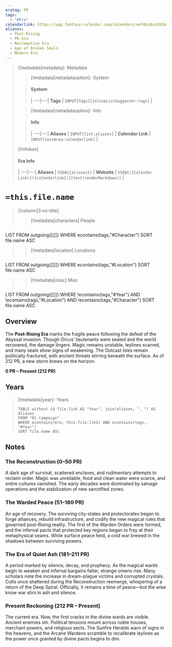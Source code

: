 ```yaml
---
eratag: PR
tags:
  - "#Era"
calendarlink: https://app.fantasy-calendar.com/calendars/eef4bc8ce5816a8ef752d35b7e4cfd4d
aliases:
  - Post-Rising
  - PR Era
  - Reclamation Era
  - Age of Broken Seals
  - Modern Era
---
```



> [!metadata|metadata]- Metadata 
>> [!metadata|metadataoption]- System
>> #### System
>>  |
>> ---|---|
> **Tags** | `INPUT[Tags][inlineListSuggester:tags]` |
>
>> [!metadata|metadataoption]- Info
>> #### Info
>>  |
>> ---|---|
>> **Aliases** | `INPUT[list:aliases]` |
>> **Calendar Link** |  `INPUT[textArea:calendarlink]` |

> [!infobox]
> #### Era Info
>  |
> ---|---|
> **Aliases** | `VIEW[{aliases}]` |
> **Website** | `VIEW[\[Calendar Link\]({calendarlink})][text(renderMarkdown)]` |

# `=this.file.name`

> [!column|3 no-title]
>> [!metadata|characters] People
>> ```dataview
LIST
FROM outgoing([[]])
WHERE econtains(tags,"#Character")
SORT file.name ASC
>
>> [!metadata|location] Locations
>>  ```dataview
LIST
FROM outgoing([[]])
WHERE econtains(tags,"#Location")
SORT file.name ASC
>
>> [!metadata|misc] Misc
>>  ```dataview
LIST
FROM outgoing([[]])
WHERE !econtains(tags,"#Year") AND !econtains(tags,"#Location") AND !econtains(tags,"#Character")
SORT file.name ASC

## Overview

The **Post-Rising Era** marks the fragile peace following the defeat of the Abyssal invasion. Though Orcus’ lieutenants were sealed and the world recovered, the damage lingers. Magic remains unstable, leylines scarred, and many seals show signs of weakening. The Outcast Isles remain politically fractured, with ancient threats stirring beneath the surface. As of 212 PR, a new storm brews on the horizon.  

**0 PR – Present (212 PR)**

## Years

> [!metadata|year]- Years
> ```dataview
> TABLE without id file.link AS "Year", join(aliases, ", ") AS Aliases
> FROM "01 Campaign"
> WHERE econtains(era, this.file.link) AND econtains(tags, "#Year")
> SORT file.name ASC

## Notes

### The Reconstruction (0–50 PR)
A dark age of survival, scattered enclaves, and rudimentary attempts to reclaim order. Magic was unreliable, food and clean water were scarce, and entire cultures vanished. The early decades were dominated by salvage operations and the stabilization of new sanctified zones.

### The Warded Peace (51–180 PR)
An age of recovery. The surviving city-states and protectorates began to forge alliances, rebuild infrastructure, and codify the new magical rules that governed post-Rising reality. The first of the Warden Orders were formed, and the infernal pacts that protected key regions began to fray at their metaphysical seams. While surface peace held, a cold war brewed in the shadows between surviving powers.

### The Era of Quiet Ash (181–211 PR)
A period marked by silence, decay, and prophecy. As the magical wards begin to weaken and infernal bargains falter, strange omens rise. Many scholars note the increase in dream-plague victims and corrupted crystals. Cults once shattered during the Reconstruction reemerge, whispering of a return of the Deep Spiral. Officially, it remains a time of peace—but the wise know war stirs in ash and silence.

### Present Reckoning (212 PR – Present)
The current era. Now, the first cracks in the divine wards are visible. Ancient enemies stir. Political tensions mount across noble houses, merchant powers, and religious sects. The Sunfire Heralds warn of signs in the heavens, and the Arcane Wardens scramble to recalibrate leylines as the power once granted by divine pacts begins to dim.
